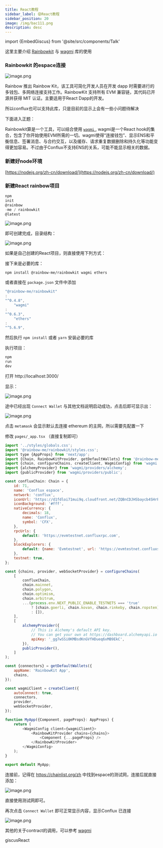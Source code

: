 ```yaml
---
title: React教程
sidebar_label: 😧React教程
sidebar_position: 20
image: /img/bac111.png
description: desc
---
```

import {EmbedGiscus} from '@site/src/components/Talk'

这里主要介绍 [Rainbowkit](https://www.rainbowkit.com/) 与 [wagmi](https://wagmi.sh/docs/getting-started) 库的使用

### Rainbowkit 的espace连接

![image.png](assets/image-20220817223950-5vlz7ch.png)

Rainbow 推出 Rainbow Kit，该工具可简化开发人员在开发 dapp 时需要进行的多钱包、多网络连接支持工作。RainbowKit 支持所有 EVM 兼容链，其代码已开源并获得 MIT 认证。主要适用于React
Dapp的开发。

所以conflux也可以支持此库，只是目前的显示上会有一些小问题待解决

下面进入正题：

Rainbowkit算是一个工具，可以结合使用 [`wagmi` ](https://wagmi.sh/docs/getting-started), wagmi是一个React
hook的集合，包含了你开始使用EVM所需的一切。wagmi使得“连接钱包”、显示ENS和平衡信息、签署消息、与合约交互，以及缓存、请求重复数据删除和持久化等功能变得更加容易。不过由于Conflux不支持ENS的关系，可能不能显示相关的数据。

### 新建好node环境

[https://nodejs.org/zh-cn/download/](https://nodejs.org/zh-cn/download/)

### 新建React rainbow项目

```js
npm
init
@rainbow
-me / rainbowkit
@latest
```

![image.png](assets/image-20220817230638-v0s6k66.png)

即可创建完成，目录结构：

![image.png](assets/image-20220817230702-4ds2agx.png)

如果是自己创建的React项目，则直接使用下列方式：

接下来是必要的库：

```
npm install @rainbow-me/rainbowkit wagmi ethers
```

或者直接在 `package.json` 文件中添加

```js
"@rainbow-me/rainbowkit"
:
"^0.4.8",
    "wagmi"
:
"^0.6.3",
    "ethers"
:
"^5.6.9",
```

然后执行 `npm install` 或者 `yarn` 安装必要的库

执行项目：

```js
npm
run
dev
```

打开  http://localhost:3000/

显示：

![image.png](assets/image-20220817231441-gy718fh.png)

途中已经出现 `Connect Wallet` 与其他文档说明启动成功，点击后即可显示出：

![image.png](assets/image-20220817231801-4nyihbh.png)

点击 `metamask` 会显示默认去连接 ethereum 的主网，所以需要先配置一下

修改 `pages/_app.tsx` （直接复制即可）

```js
import '../styles/globals.css';
import '@rainbow-me/rainbowkit/styles.css';
import type {AppProps} from 'next/app';
import {Chain, RainbowKitProvider, getDefaultWallets} from '@rainbow-me/rainbowkit';
import {chain, configureChains, createClient, WagmiConfig} from 'wagmi';
import {alchemyProvider} from 'wagmi/providers/alchemy';
import {publicProvider} from 'wagmi/providers/public';

const confluxChain: Chain = {
    id: 71,
    name: 'Conflux espace',
    network: 'conflux',
    iconUrl: 'https://d1fdloi71mui9q.cloudfront.net/ZQBnCDJHSbaycb4SHrPr_kN7TDR5mVG4S7nF7',
    iconBackground: '#fff',
    nativeCurrency: {
        decimals: 18,
        name: 'Conflux',
        symbol: 'CFX',
    },
    rpcUrls: {
        default: 'https://evmtestnet.confluxrpc.com',
    },
    blockExplorers: {
        default: {name: 'Evmtestnet', url: 'https://evmtestnet.confluxscan.net'},
    },
    testnet: true,
};

const {chains, provider, webSocketProvider} = configureChains(
    [
        confluxChain,
        chain.mainnet,
        chain.polygon,
        chain.optimism,
        chain.arbitrum,
        ...(process.env.NEXT_PUBLIC_ENABLE_TESTNETS === 'true'
            ? [chain.goerli, chain.kovan, chain.rinkeby, chain.ropsten]
            : []),
    ],
    [
        alchemyProvider({
            // This is Alchemy's default API key.
            // You can get your own at https://dashboard.alchemyapi.io
            apiKey: '_gg7wSSi0KMBsdKnGVfHDueq6xMB9EkC',
        }),
        publicProvider(),
    ]
);

const {connectors} = getDefaultWallets({
    appName: 'RainbowKit App',
    chains,
});

const wagmiClient = createClient({
    autoConnect: true,
    connectors,
    provider,
    webSocketProvider,
});

function MyApp({Component, pageProps}: AppProps) {
    return (
        <WagmiConfig client={wagmiClient}>
            <RainbowKitProvider chains={chains}>
                <Component {...pageProps} />
            </RainbowKitProvider>
        </WagmiConfig>
    );
}

export default MyApp;

```

连接前，记得在 https://chainlist.org/zh 中找到espace的测试网，连接后就直接添加：

![image.png](assets/image-20220817233141-yypsrih.png)

直接使用测试网即可。

再次点击 `Connect Wallet` 即可正常显示内容，显示Conflux 已连接

![image.png](assets/image-20220817233913-0yy2z4q.png)

其他的关于contract的调用，可以参考 [ wagmi ](https://wagmi.sh/docs/getting-started)

<EmbedGiscus>giscusReact</EmbedGiscus>
